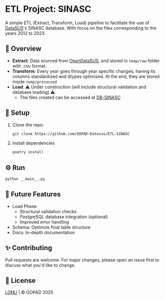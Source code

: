 # ETL Project: SINASC

A simple ETL (Extract, Transform, Load) pipeline to facilitate the use of
[DataSUS](https://datasus.saude.gov.br/transferencia-de-arquivos/)'s SINASC database.
With focus on the files corresponding to the years 2012 to 2023.

## 📌 Overview
- **Extract**: Data sourced from [OpenDataSUS](https://opendatasus.saude.gov.br/), and stored in ``temp/raw`` folder with .csv format.
- **Transform**: Every year goes through year specific changes, having its columns standardized and dtypes optimized. At the end, they
are stored inside ``temp/processed``
- **Load**: ⚠ Under construction (will include structural validation and database loading) ⚠.
  - The files created can be accessed at [DB-SINASC](https://github.com/GOPAD-Datasus/DB_SINASC)

## 🚀 Setup
1. Clone the repo:
   ```bash
   git clone https://github.com/GOPAD-Datasus/ETL-SINASC
   ```
2. Install dependencies
   ```bash
   poetry install
   ```

## ⚙ Run
```bash
python __main__.py
```

## 🔮 Future Features
- Load Phase:
  - Structural validation checks 
  - PostgreSQL database integration (optional)
  - Improved error handling 
- Schema: Optimize final table structure
- Docs: In-depth documentation

## ✨ Contributing

Pull requests are welcome. For major changes, please open an issue first to discuss what you'd like to change.

## 📝 License
[LGNU](LICENSE) | © GOPAD 2025